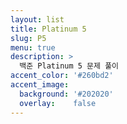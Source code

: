 ```yaml
---
layout: list
title: Platinum 5
slug: P5
menu: true
description: >
  백준 Platinum 5 문제 풀이
accent_color: '#260bd2'
accent_image:
  background: '#202020'
  overlay:    false
---
```



